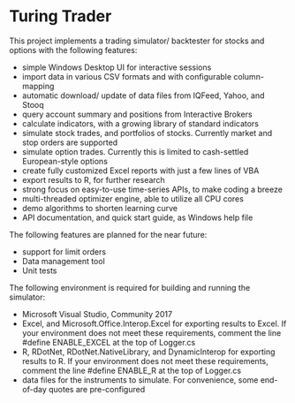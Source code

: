 # Turing Trader
This project implements a trading simulator/ backtester for stocks and options with the following features:

* simple Windows Desktop UI for interactive sessions
* import data in various CSV formats and with configurable column-mapping
* automatic download/ update of data files from IQFeed, Yahoo, and Stooq
* query account summary and positions from Interactive Brokers
* calculate indicators, with a growing library of standard indicators
* simulate stock trades, and portfolios of stocks. Currently market and stop orders are supported
* simulate option trades. Currently this is limited to cash-settled European-style options
* create fully customized Excel reports with just a few lines of VBA
* export results to R, for further research
* strong focus on easy-to-use time-series APIs, to make coding a breeze
* multi-threaded optimizer engine, able to utilize all CPU cores
* demo algorithms to shorten learning curve
* API documentation, and quick start guide, as Windows help file

The following features are planned for the near future:

* support for limit orders
* Data management tool
* Unit tests

The following environment is required for building and running the simulator:

* Microsoft Visual Studio, Community 2017
* Excel, and Microsoft.Office.Interop.Excel for exporting results to Excel. If your environment does not meet these requirements, comment the line #define ENABLE_EXCEL at the top of Logger.cs
* R, RDotNet, RDotNet.NativeLibrary, and DynamicInterop for exporting results to R. If your environment does not meet these requirements, comment the line #define ENABLE_R at the top of Logger.cs
* data files for the instruments to simulate. For convenience, some end-of-day quotes are pre-configured


